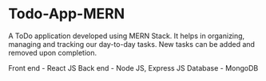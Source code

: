 # Todo-App-MERN
A ToDo application developed using MERN Stack. It helps in organizing, managing and tracking our day-to-day tasks. New tasks can be added and removed upon completion.

Front end - React JS
Back end - Node JS, Express JS
Database - MongoDB

